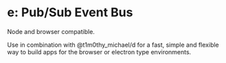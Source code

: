 # e: Pub/Sub Event Bus
#### 

Node and browser compatible.

Use in combination with @t1m0thy_michael/d for a fast, simple and flexible way to build apps for the browser or electron type environments.

